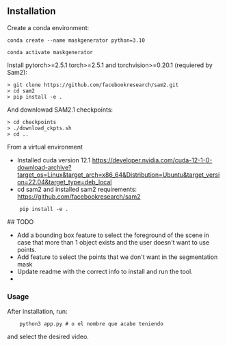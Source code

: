 ## Installation 
Create a conda environment: 

```
conda create --name maskgenerator python=3.10

conda activate maskgenerator
```
Install pytorch>=2.5.1 torch>=2.5.1 and torchvision>=0.20.1 (requiered by Sam2): 

```
> git clone https://github.com/facebookresearch/sam2.git
> cd sam2
> pip install -e .
```
And downlowad SAM2.1 checkpoints: 

```
> cd checkpoints 
> ./download_ckpts.sh 
> cd ..
```
 
From a virtual environment
* Installed cuda version 12.1 https://developer.nvidia.com/cuda-12-1-0-download-archive?target_os=Linux&target_arch=x86_64&Distribution=Ubuntu&target_version=22.04&target_type=deb_local 
* cd sam2 and installed sam2 requirements: https://github.com/facebookresearch/sam2 
```
    pip install -e . 
```
## TODO 
- Add a bounding box feature to select the foreground of the scene in case that more than 1 object exists and the user doesn't want to use points. 
- Add feature to select the points that we don't want in the segmentation mask 
- Update readme with the correct info to install and run the tool.
-  
### Usage 

After installation, run: 
```
    python3 app.py # o el nombre que acabe teniendo 
``` 
and select the desired video. 
